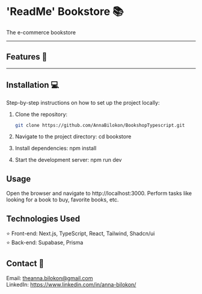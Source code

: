 # 'ReadMe' Bookstore 📚

The e-commerce bookstore

---

## Features 💫

---

## Installation 💻

Step-by-step instructions on how to set up the project locally:

1. Clone the repository:

   ```bash
   git clone https://github.com/AnnaBilokon/BookshopTypescript.git

   ```

2. Navigate to the project directory:
   cd bookstore

3. Install dependencies:
   npm install

4. Start the development server:
   npm run dev

## Usage

Open the browser and navigate to http://localhost:3000.
Perform tasks like looking for a book to buy, favorite books, etc.

## Technologies Used

⭐ Front-end: Next.js, TypeScript, React, Tailwind, Shadcn/ui <br/>
⭐ Back-end: Supabase, Prisma

## Contact 📩

Email: theanna.bilokon@gmail.com <br/>
LinkedIn: https://www.linkedin.com/in/anna-bilokon/
